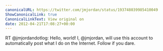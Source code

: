 ```yaml
---
canonicalURL: https://twitter.com/jmjordan/status/193748039985410049
ShowCanonicalLink: true
CanonicalLinkText: View original on
date: 2012-04-21T17:08:27+00:00
---
```

RT @jmjordandotlog: Hello, world! I, @jmjordan, will use this account to automatically post what I do on the Internet. Follow if you dare.